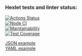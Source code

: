 ### Hexlet tests and linter status:
[![Actions Status](https://github.com/AndreyTichinsky/frontend-project-lvl2/workflows/hexlet-check/badge.svg)](https://github.com/AndreyTichinsky/frontend-project-lvl2/actions)  
[![Node CI](https://github.com/AndreyTichinsky/frontend-project-lvl2/actions/workflows/node.js.yml/badge.svg)](https://github.com/AndreyTichinsky/frontend-project-lvl2/actions/workflows/node.js.yml)  
[![Maintainability](https://api.codeclimate.com/v1/badges/12999c1a6dece7c9bd3c/maintainability)](https://codeclimate.com/github/AndreyTichinsky/frontend-project-lvl2/maintainability)  
[![Test Coverage](https://api.codeclimate.com/v1/badges/12999c1a6dece7c9bd3c/test_coverage)](https://codeclimate.com/github/AndreyTichinsky/frontend-project-lvl2/test_coverage)  

[JSON example](https://asciinema.org/a/fnBIoWkKCsVBsePu446oXYCiz)  
[YAML example](https://asciinema.org/a/XVhOZqROfuPB8SBFsQ6hzPeuO)  
